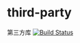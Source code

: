 # third-party
第三方库
[![Build Status](https://travis-ci.org/Liaozengxiang/TaiJie.svg?branch=master)](https://travis-ci.org/Liaozengxiang/TaiJie/src/third-party/LFC)
